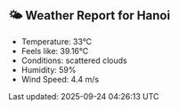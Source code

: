 <!-- WEATHER-START -->
## 🌤 Weather Report for Hanoi

- Temperature: 33°C
- Feels like: 39.16°C
- Conditions: scattered clouds
- Humidity: 59%
- Wind Speed: 4.4 m/s

Last updated: 2025-09-24 04:26:13 UTC
<!-- WEATHER-END -->
